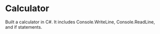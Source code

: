 # Calculator
Built a calculator in C#. It includes Console.WriteLine, Console.ReadLine, and if statements.
